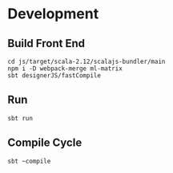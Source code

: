 

# Development

## Build Front End

```
cd js/target/scala-2.12/scalajs-bundler/main
npm i -D webpack-merge ml-matrix
sbt designerJS/fastCompile
```

## Run

```
sbt run
```

## Compile Cycle

```
sbt ~compile
```
    
